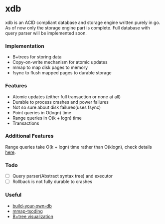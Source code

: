 # xdb
xdb is an ACID compliant database and storage engine written purely in go. As of now only the storage engine part is complete. Full database with query parser will be implemented soon.

### Implementation
* B+trees for storing data
* Copy-on-write mechanism for atomic updates
* mmap to map disk pages to memory
* fsync to flush mapped pages to durable storage

### Features
* Atomic updates (either full transaction or none at all)
* Durable to process crashes and power failures
* Not so sure about disk failures(uses fsync)
* Point queries in O(logn) time
* Range queries in O(k + logn) time
* Transactions

### Additional Features
Range queries take O(k + logn) time rather than O(klogn), check details [here](https://github.com/vanshjangir/xdb/blob/master/RANGE_Q.md).

### Todo
- [ ] Query parser(Abstract syntax tree) and executor
- [ ] Rollback is not fully durable to crashes

### Useful
* [build-your-own-db](https://build-your-own.org/database/00a_overview)
* [mmap-tsoding](https://www.youtube.com/watch?v=sFYFuBzu9Ow)
* [B+tree visualization](https://www.cs.usfca.edu/~galles/visualization/BPlusTree.html)
